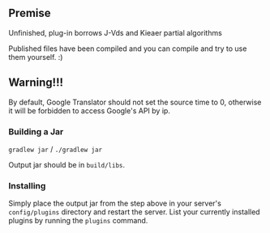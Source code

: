 ## Premise

Unfinished, plug-in borrows J-Vds and Kieaer partial algorithms

Published files have been compiled and you can compile and try to use them yourself. :)

## Warning!!!
By default, Google Translator should not set the source time to 0, otherwise it will be forbidden to access Google's API by ip.

### Building a Jar

`gradlew jar` / `./gradlew jar`

Output jar should be in `build/libs`.


### Installing

Simply place the output jar from the step above in your server's `config/plugins` directory and restart the server.
List your currently installed plugins by running the `plugins` command.